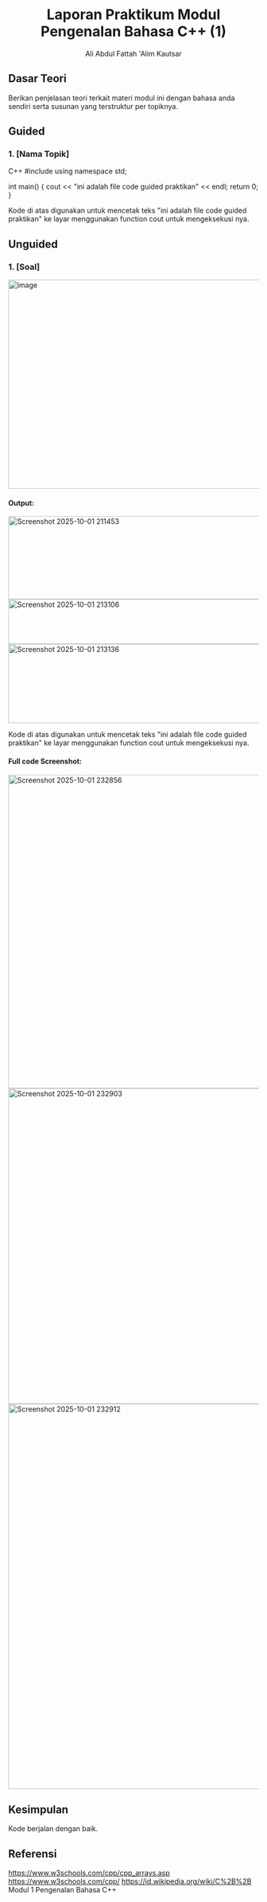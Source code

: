 # <h1 align="center">Laporan Praktikum Modul Pengenalan Bahasa C++ (1)</h1>
<p align="center">Ali Abdul Fattah 'Alim Kautsar</p>

## Dasar Teori

Berikan penjelasan teori terkait materi modul ini dengan bahasa anda sendiri serta susunan yang terstruktur per topiknya.

## Guided 

### 1. [Nama Topik]

C++
#include <iostream>
using namespace std;

int main() {
    cout << "ini adalah file code guided praktikan" << endl;
    return 0;
}

Kode di atas digunakan untuk mencetak teks "ini adalah file code guided praktikan" ke layar menggunakan function cout untuk mengeksekusi nya.

## Unguided 

### 1. [Soal]

<img width="722" height="420" alt="image" src="https://github.com/user-attachments/assets/6ae9bcec-bb7c-4815-82c4-714fe665e2e7" />

#### Output:
<img width="652" height="167" alt="Screenshot 2025-10-01 211453" src="https://github.com/user-attachments/assets/6a5f5d4b-97c1-4827-ad46-1b994b138a52" />
<img width="655" height="90" alt="Screenshot 2025-10-01 213106" src="https://github.com/user-attachments/assets/ab6c83f3-8aa5-4505-8cee-4d8920374c51" />
<img width="649" height="159" alt="Screenshot 2025-10-01 213136" src="https://github.com/user-attachments/assets/d6de5483-3e3f-4137-974d-95603fd12ac4" />

Kode di atas digunakan untuk mencetak teks "ini adalah file code guided praktikan" ke layar menggunakan function cout untuk mengeksekusi nya.

#### Full code Screenshot:
<img width="1067" height="630" alt="Screenshot 2025-10-01 232856" src="https://github.com/user-attachments/assets/e4e751a8-06c3-47d2-a0f1-5b9df93cbf57" />
<img width="1375" height="634" alt="Screenshot 2025-10-01 232903" src="https://github.com/user-attachments/assets/90969472-2c2a-49b5-8ce7-a9578aa6eb69" />
<img width="1243" height="774" alt="Screenshot 2025-10-01 232912" src="https://github.com/user-attachments/assets/e3c3c978-2e3b-43c3-8c2b-4ca5a2e0a187" />



## Kesimpulan
Kode berjalan dengan baik.

## Referensi
https://www.w3schools.com/cpp/cpp_arrays.asp
https://www.w3schools.com/cpp/
https://id.wikipedia.org/wiki/C%2B%2B
Modul 1 Pengenalan Bahasa C++
